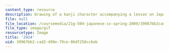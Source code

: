 ```yaml
---
content_type: resource
description: Drawing of a kanji character accompanying a lesson on Japanese.
file: null
file_location: /coursemedia/21g-504-japanese-iv-spring-2009/39967bb2cad2499e79ce86df258cc6eb_2924.gif
file_type: image/gif
resourcetype: Image
title: '2924'
uid: 39967bb2-cad2-499e-79ce-86df258cc6eb
---
```

